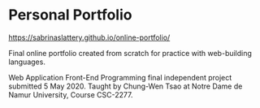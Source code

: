 # Personal Portfolio
https://sabrinaslattery.github.io/online-portfolio/

Final online portfolio created from scratch for practice with web-building languages. 

Web Application Front-End Programming final independent project submitted 5 May 2020.
Taught by Chung-Wen Tsao at Notre Dame de Namur University, Course CSC-2277.
